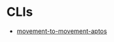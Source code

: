 # CLIs
- [movement-to-movement-aptos](../../migration/cli/movement-to-movement-aptos/docs/cli/README.md)
